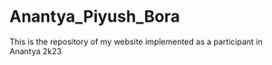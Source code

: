 # Anantya_Piyush_Bora
This is the repository of my website implemented as a participant in Anantya 2k23
